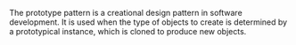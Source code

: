 The prototype pattern is a creational design pattern in software development. It is used when the type of objects to create is determined by a prototypical instance, which is cloned to produce new objects. 
